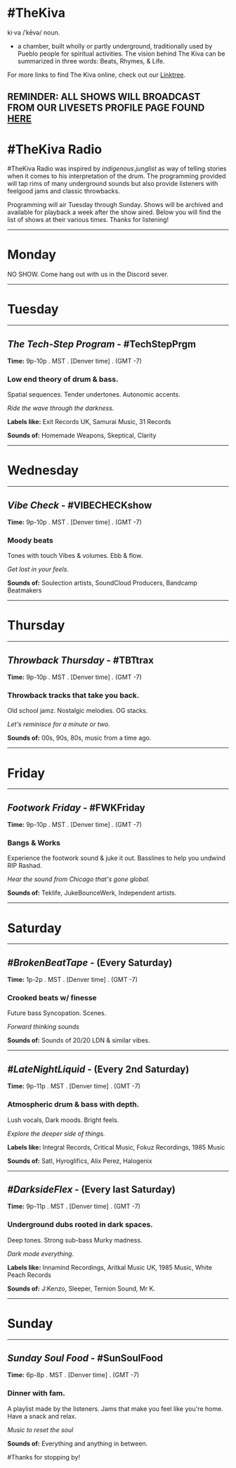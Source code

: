 # #TheKiva

ki·va /ˈkēvə/
noun.
- a chamber, built wholly or partly underground, traditionally used by Pueblo people for spiritual activities.
The vision behind The Kiva can be summarized in three words: Beats, Rhymes, & Life.

For more links to find The Kiva online, check out our [Linktree](https://linktr.ee/TheKiva).

## REMINDER: ALL SHOWS WILL BROADCAST FROM OUR LIVESETS PROFILE PAGE FOUND [HERE](https://livesets.com/the-kiva/live)

# #TheKiva Radio

#TheKiva Radio was inspired by _indigenous.junglist_ as way of telling stories when it comes to his interpretation of the drum. The programming provided will tap rims of many underground sounds but also provide listeners with feelgood jams and classic throwbacks.

Programming will air Tuesday through Sunday. Shows will be archived and available for playback a week after the show aired. Below you will find the list of shows at their various times. Thanks for listening!


-------------------------------------------------

# Monday

NO SHOW. Come hang out with us in the Discord sever.

-------------------------------------------------

# Tuesday

-------------------------------------------------
## _The Tech-Step Program_ - #TechStepPrgm
**Time:** 9p-10p . MST . [Denver time] . (GMT -7)
### Low end theory of drum & bass.

Spatial sequences.
Tender undertones.
Autonomic accents.

_Ride the wave through the darkness._

**Labels like:** Exit Records UK, Samurai Music, 31 Records 

**Sounds of:** Homemade Weapons, Skeptical, Clarity

-------------------------------------------------

# Wednesday

-------------------------------------------------
## _Vibe Check_ - #VIBECHECKshow
**Time:** 9p-10p . MST . [Denver time] . (GMT -7)
### Moody beats

Tones with touch
Vibes & volumes.
Ebb & flow.

_Get lost in your feels._

**Sounds of:** Soulection artists, SoundCloud Producers, Bandcamp Beatmakers

-------------------------------------------------

# Thursday

-------------------------------------------------
## _Throwback Thursday_ - #TBTtrax
**Time:** 9p-10p . MST . [Denver time] . (GMT -7)
### Throwback tracks that take you back. 

Old school jamz.
Nostalgic melodies.
OG stacks.

_Let's reminisce for a minute or two._

**Sounds of:** 00s, 90s, 80s, music from a time ago.

-------------------------------------------------

# Friday

-------------------------------------------------
## _Footwork Friday_ - #FWKFriday
**Time:** 9p-10p . MST . [Denver time] . (GMT -7)
### Bangs & Works

Experience the footwork sound & juke it out.
Basslines to help you undwind
RIP Rashad.

_Hear the sound from Chicago that's gone global._

**Sounds of:** Teklife, JukeBounceWerk, Independent artists.

-------------------------------------------------

# Saturday

-------------------------------------------------
## _#BrokenBeatTape_ - (Every Saturday)
**Time:** 1p-2p . MST . [Denver time] . (GMT -7)
### Crooked beats w/ finesse

Future bass
Syncopation.
Scenes.

_Forward thinking sounds_

**Sounds of:** Sounds of 20/20 LDN & similar vibes.

-------------------------------------------------

## _#LateNightLiquid_ - (Every 2nd Saturday)
**Time:** 9p-11p . MST . [Denver time] . (GMT -7)
### Atmospheric drum & bass with depth. 

Lush vocals,
Dark moods. 
Bright feels.

_Explore the deeper side of things._

**Labels like:** Integral Records, Critical Music, Fokuz Recordings, 1985 Music

**Sounds of:** Satl, Hyroglifics, Alix Perez, Halogenix

-------------------------------------------------

## _#DarksideFlex_ - (Every last Saturday)
**Time:** 9p-11p . MST . [Denver time] . (GMT -7)
### Underground dubs rooted in dark spaces. 

Deep tones.
Strong sub-bass
Murky madness.

_Dark mode everything._

**Labels like:** Innamind Recordings, Aritkal Music UK, 1985 Music, White Peach Records

**Sounds of:**  J:Kenzo, Sleeper, Ternion Sound, Mr K.


-------------------------------------------------



# Sunday

-------------------------------------------------
## _Sunday Soul Food_ - #SunSoulFood
**Time:** 6p-8p . MST . [Denver time] . (GMT -7)
### Dinner with fam.

A playlist made by the listeners.
Jams that make you feel like you're home.
Have a snack and relax.

_Music to reset the soul_

**Sounds of:** Everything and anything in between.

#Thanks for stopping by!
